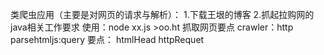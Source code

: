 ﻿﻿类爬虫应用（主要是对网页的请求与解析）：
	1.下载王垠的博客
	2.抓起拉购网的java相关工作要求
使用：node xx.js >oo.ht
抓取网页要点
crawler：http  
parsehtmljs:query
要点：
	htmlHead
	httpRequet